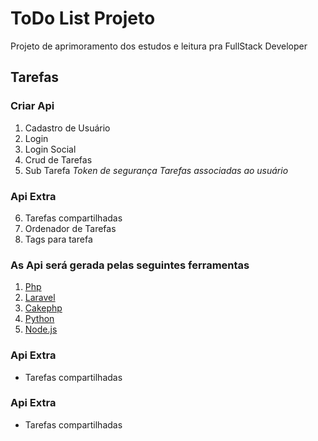# ToDo List Projeto
Projeto de aprimoramento dos estudos e leitura pra FullStack Developer

## Tarefas

### Criar Api
1. Cadastro de Usuário
2. Login
3. Login Social
4. Crud de Tarefas
5. Sub Tarefa
*Token de segurança*
*Tarefas associadas ao usuário*


### Api Extra
6. Tarefas compartilhadas
7. Ordenador de Tarefas
8. Tags para tarefa

### As Api será gerada pelas seguintes ferramentas
1. [Php](#)
2. [Laravel](#)
3. [Cakephp](#)
4. [Python](#)
5. [Node.js](#)

### Api Extra
- Tarefas compartilhadas

### Api Extra
- Tarefas compartilhadas
